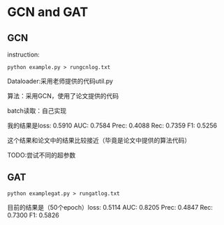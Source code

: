 # GCN and GAT 
## GCN
instruction:
```shell
python example.py > rungcnlog.txt
```

Dataloader:采用老师提供的代码util.py

算法：采用GCN，使用了论文提供的代码

batch读取：自己实现

我的结果是loss: 0.5910 AUC: 0.7584 Prec: 0.4088 Rec: 0.7359 F1: 0.5256

这个结果和论文中的结果比较接近（毕竟是论文中提供的算法代码）

TODO:尝试不同的超参数

## GAT
```shell
python examplegat.py > rungatlog.txt
```

目前的结果是（50个epoch）loss: 0.5114 AUC: 0.8205 Prec: 0.4847 Rec: 0.7300 F1: 0.5826
